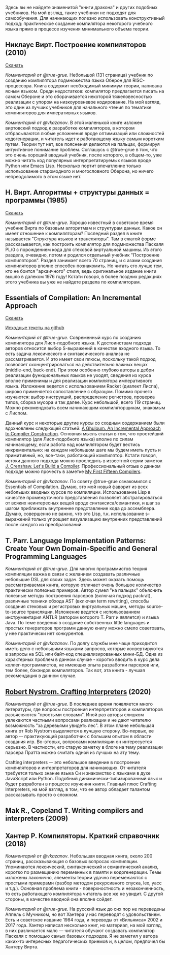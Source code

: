 Здесь вы не найдете знаменитой "книги дракона" и других подобных учебников. На мой взгляд, такие учебники не подходят для самообучения. Для начинающих полезно использовать конструктивный подход: практическое создание компилятора некоторого учебного языка прямо в процессе изучения минимального объема теории.

## Никлаус Вирт. Построение компиляторов (2010)

[Скачать](https://github.com/DinrusGroup/ITLibrary/blob/master/%D0%92%D0%B8%D1%80%D1%82%20%D0%9D.%20-%20%D0%9F%D0%BE%D1%81%D1%82%D1%80%D0%BE%D0%B5%D0%BD%D0%B8%D0%B5%20%D0%BA%D0%BE%D0%BC%D0%BF%D0%B8%D0%BB%D1%8F%D1%82%D0%BE%D1%80%D0%BE%D0%B2%20(%D0%9A%D0%BB%D0%B0%D1%81%D1%81%D0%B8%D0%BA%D0%B0%20%D0%BF%D1%80%D0%BE%D0%B3%D1%80%D0%B0%D0%BC%D0%BC%D0%B8%D1%80%D0%BE%D0%B2%D0%B0%D0%BD%D0%B8%D1%8F)%20-%202010.pdf)

*Комментарий от @true-grue*. Небольшой (131 страница) учебник по созданию компилятора подмножества языка Оберон для RISC-процессора. Книга содержит необходимый минимум теории, написана ясным языком. Среди недостатков: компилятор предлагается писать на самом Обероне и это оборачивается некоторой тяжеловесностью реализации с упором на низкоуровневое кодирование. На мой взгляд, это один из лучших учебников для начального чтения по тематике компиляторов для императивных языков. 

*Комментарий от @vkazanov*. В этой маленькой книге изложен виртовский подход к разработке компиляторов, в котором отбрасываются любые усложнения вроде оптимизаций или сложностей кодогенерации, и читатель идет к работающему языку самым коротким путем. Теории тут нет, все пояснения делаются на пальцах, формируя интуитивное понимание проблем. Соглашусь с @true-grue в том, что это очень хороший вводный учебник, после которого, в общем-то, уже можно читать код популярных интерпретатируемых языков вроде Python или Emacs Lisp. Несколько портит впечатление только использование старомодного и многословного Оберона, но ничего непреодолимого в этом языке нет.

## Н. Вирт. Алгоритмы + структуры данных = программы (1985)

[Скачать](https://b-ok.cc/book/2399429/ccc7cb)

*Комментарий от @true-grue*. Хорошо известный в советское время учебник Вирта по базовым алгоритмам и структурам данных. Какое он имеет отношение к компиляторам? Последний раздел в книге называется "Структура языков и трансляторы". Там в сжатой форме рассказывается, как построить компилятор для подмножества Паскаля PL/0 с порождением кода для стековой виртуальной машины. Из этого раздела, очевидно, потом и родился отдельный учебник "Построение компиляторов". Раздел занимает всего 70 страниц, и с азами создания компиляторов вполне способен познакомить. Но читать его лучше тем, кто не боится "архаичного" стиля, ведь оригинальное издание книги вышло в далеком 1976 году! Кстати говоря, в более поздних редакциях этого учебника вы уже не найдете раздела по компиляторам.

## Essentials of Compilation: An Incremental Approach

[Скачать](https://jeapostrophe.github.io/courses/2017/spring/406/notes/book.pdf)

[Исходные тексты на github](https://github.com/IUCompilerCourse/Essentials-of-Compilation)

*Комментарий от @true-grue*. Современный курс по созданию компилятора для Лисп-подобного языка. К достоинствам подхода авторов относится выбор S-выражений в качестве входного языка. То есть задача лексического и синтаксического анализа не рассматривается. И это имеет свои плюсы, поскольку такой подход позволяет сконцентрироваться на действительно важных вещах (middle-end, back-end). При этом особенно глубоко авторы в дебри реализации функциональных языков не уходят, сведения из курса вполне применимы и для реализации компилятора императивного языка. Изложение ведется с использованием Racket (диалект Лиспа), широко применяется сопоставление с образцом. Помимо прочего изучаются: выбор инструкций, распределение регистров, проверка типов, сборка мусора и так далее.  Курс небольшой, всего 119 страниц. Можно рекомендовать всем начинающим компиляторщикам, знакомым с Лиспом.

Данный курс и некоторые другие курсы со сходным содержанием были вдохновлены следующей статьей: [A Ghuloum. An Incremental Approach to Compiler Construction](https://github.com/namin/inc/blob/master/docs/paper.pdf?raw=true). Основная мысль статьи в том, что простейший компилятор (для Лисп-подобного языка) вполне по силам начинающему, если работа над компилятором будет вестись инкрементально: на каждом небольшом шаге мы будем иметь пусть и примитивный, но, все-таки, работающий компилятор. Кстати говоря, истоки данного подхода можно проследить в известной серии заметок [J. Crenshaw. Let's Build a Compiler](https://compilers.iecc.com/crenshaw/). Профессиональный отзыв о данном подходе можно прочесть в заметке [My First Fifteen Compilers](https://blog.sigplan.org/2019/07/09/my-first-fifteen-compilers/).

*Комментарий от @vkazanov*. По совету @true-grue ознакомился с Essentials of Compilation. Думаю, это мой новый фаворит из всех небольших вводных курсов по компиляции. Использование Lisp в качестве промежуточного представления позволяет абстрагироваться от всяких неинтересных вещей вроде синтаксиса/семантики, и шаг за шагом приближать внутреннее представление кода до ассемблера. Думаю, совершенно не важно, что это Lisp, т.к. использование s-выражений только упрощает визуализацию внутренних представлений после каждого из преобразований. 

## T. Parr. Language Implementation Patterns: Create Your Own Domain-Specific and General Programming Languages

*Комментарий от @true-grue*. Для многих программистов теория компиляции важна в связи с желанием создавать различные небольшие DSL для своих задач. Здесь может оказать помощь рассматриваемая книга, которую отличает очень большое количество практически полезных примеров. Автор сумел "на пальцах" объяснить полезные методы построения парсеров (включая подход packrat), различные техники обхода AST (включая term rewriting), способы создания стековых и регистровых виртуальных машин, методы source-to-source трансляции. Изложение ведется с использованием инструментария ANTLR (автором которого T. Parr и является) и языка Java. По теме введения в создание собственных little languages и простых генераторов программ данную книгу можно смело советовать, у нее практически нет конкурентов.

*Комментарий от @vkazanov*. По долгу службы мне чаще приходится иметь дело с небольшими языками запросов, которые конвертируются в запросы на SQL или байт-код специализированных мини-БД. Одна из характерных проблем в данном случае - коротко вводить в курс дела коллег-программистов, не имеющих опыта разработки парсеров или, тем более, бэкэндов компиляторов. Так вот, эта книга - лучшая рекомендация в данном случае. 

## [Robert Nystrom. Crafting Interpreters](http://craftinginterpreters.com/contents.html) (2020)

*Комментарий от @true-grue*. В последнее время появляется много литературы, где вопросы построения интерпретаторов и компиляторов разъясняются "простыми словами". Иной раз авторы слишком увлекаются частными вопросами реализации и не дают читателю возможность "за деревьями увидеть лес". В этом плане небольшая книга от Rob Nystrom выделяется в лучшую сторону. Во-первых, ее автор -- практикующий разработчик с большим опытом в области создания игр. Во-вторых, вопросами компиляции он интересуется серьезно. В частности, его старую заметку в блоге на тему реализации парсера Пратта можно считать одной из лучших на эту тему.

Crafting interpreters -- это небольшое введение в построение компиляторов и интерпретаторов для начинающих. От читателя требуется только знание языка Си и знакомство с языками в духе JavaScript или Python. Подобный динамически-типизированный язык и будет разработан в процессе изучения книги. Главный плюс Crafting Interpreters, на мой взгляд, в том, что ее автор обладает талантом рассказывать просто о сложном. 

## Mak R., Copeland T. Writing compilers and interpreters (2009)

## Хантер Р. Компиляторы. Краткий справочник (2018)

*Комментарий от @vkazanov*. Небольшая вводная книга, около 200 страниц, рассказывающая о базовых вопросах компиляции. Упоминаются лексический, синтаксический и семантический анализ, коротко по размещению переменных в памяти и кодогенерации. Темы изложены лаконично, элементы теории удачно перемежаются с простыми примерами (разбор методом рекурсивного спуска, lex, yacc и т.д.). Основная проблема книги - поверхностность и незаконченность, то есть работающего компилятора читатель все же не увидит. С другой стороны, в качестве вводной она вполне сойдет. 

*Комментарий от @true-grue*. На русский язык до сих пор не переведены Аппель с Мучником, но вот Хантера у нас переводят с удовольствием. Есть и советское издание 1984 года, и переводы от «Вильямса» 2002 и 2017 года. Хантер написал несколько книг, но материал, на мой взгляд, в них различается мало — читателя обучают создавать компилятор Паскаля с помощью самых базовых подходов. Я не заметил у автора каких-то интересных педагогических приемов и, в целом, предпочел бы Хантеру Вирта.
